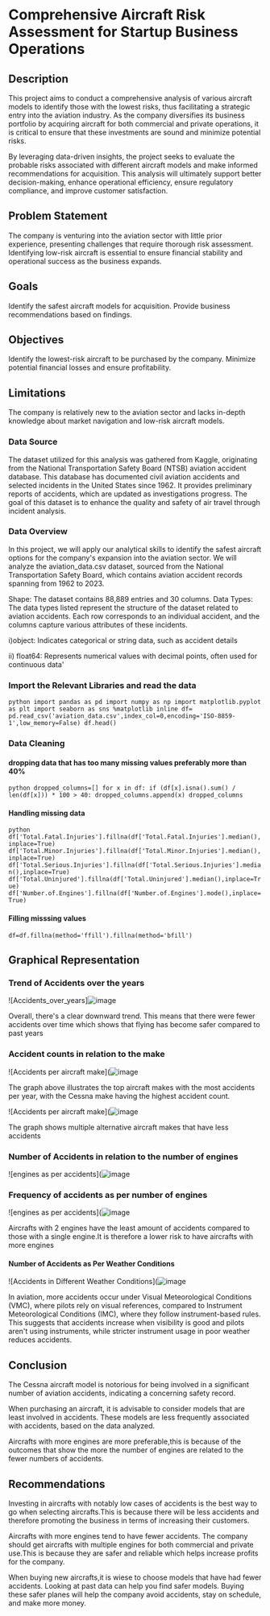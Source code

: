 # Comprehensive Aircraft Risk Assessment for Startup Business Operations

## Description
This project aims to conduct a comprehensive analysis of various aircraft models to identify those with the lowest risks, thus facilitating a strategic entry into the aviation industry. As the company diversifies its business portfolio by acquiring aircraft for both commercial and private operations, it is critical to ensure that these investments are sound and minimize potential risks.

By leveraging data-driven insights, the project seeks to evaluate the probable risks associated with different aircraft models and make informed recommendations for acquisition. This analysis will ultimately support better decision-making, enhance operational efficiency, ensure regulatory compliance, and improve customer satisfaction.

## Problem Statement
The company is venturing into the aviation sector with little prior experience, presenting challenges that require thorough risk assessment. Identifying low-risk aircraft is essential to ensure financial stability and operational success as the business expands.

## Goals
Identify the safest aircraft models for acquisition.
Provide business recommendations based on findings.

## Objectives
Identify the lowest-risk aircraft to be purchased by the company.
Minimize potential financial losses and ensure profitability.

## Limitations
The company is relatively new to the aviation sector and lacks in-depth knowledge about market navigation and low-risk aircraft models.

### Data Source
The dataset utilized for this analysis was gathered from Kaggle, originating from the National Transportation Safety Board (NTSB) aviation accident database. This database has documented civil aviation accidents and selected incidents in the United States since 1962. It provides preliminary reports of accidents, which are updated as investigations progress. The goal of this dataset is to enhance the quality and safety of air travel through incident analysis.

### Data Overview
In this project, we will apply our analytical skills to identify the safest aircraft options for the company's expansion into the aviation sector. We will analyze the aviation_data.csv dataset, sourced from the National Transportation Safety Board, which contains aviation accident records spanning from 1962 to 2023.

Shape: The dataset contains 88,889 entries and 30 columns.
Data Types: The data types listed represent the structure of the dataset related to aviation accidents. Each row corresponds to an individual accident, and the columns capture various attributes of these incidents.

i)object: Indicates categorical or string data, such as accident details

ii) float64: Represents numerical values with decimal points, often used for continuous data'

### Import the Relevant Libraries and read the data
`python
import pandas as pd
import numpy as np
import matplotlib.pyplot as plt
import seaborn as sns
%matplotlib inline
df= pd.read_csv('aviation_data.csv',index_col=0,encoding='ISO-8859-1',low_memory=False)
df.head()
`

### Data Cleaning
#### dropping data that has too many missing values preferably more than 40%
`python
dropped_columns=[]
for x in df:
    if (df[x].isna().sum() / len(df[x])) * 100 > 40:
        dropped_columns.append(x)
dropped_columns`

#### Handling missing data
`python
df['Total.Fatal.Injuries'].fillna(df['Total.Fatal.Injuries'].median(),inplace=True)
df['Total.Minor.Injuries'].fillna(df['Total.Minor.Injuries'].median(),inplace=True)
df['Total.Serious.Injuries'].fillna(df['Total.Serious.Injuries'].median(),inplace=True)
df['Total.Uninjured'].fillna(df['Total.Uninjured'].median(),inplace=True)
df['Number.of.Engines'].fillna(df['Number.of.Engines'].mode(),inplace=True)`
#### Filling misssing values
`df=df.fillna(method='ffill').fillna(method='bfill')`

## Graphical Representation
### Trend of Accidents over the years
![Accidents_over_years]![image](https://github.com/user-attachments/assets/8f1aee32-4943-48af-9570-047a3ee12d50)

Overall, there's a clear downward trend. This means that there were fewer accidents over time which shows that flying has become safer compared to past years

### Accident counts in relation to the make

![Accidents per aircraft make](![image](https://github.com/user-attachments/assets/bdba7287-cacd-44d8-b237-bb53efed1e5f)

The graph above illustrates the top aircraft makes with the most accidents per year, with the Cessna make having the highest accident count.

![Accidents per aircraft make](![image](https://github.com/user-attachments/assets/b147911d-c34e-4ff1-9d20-3a50f5078cc1)

The graph shows multiple alternative aircraft makes that have less accidents

### Number of Accidents in relation to the number of engines
![engines as per accidents](![image](https://github.com/user-attachments/assets/dc16aff7-6bce-4f35-9574-307a62e88aa6)

### Frequency of accidents as per number of engines
![engines as per accidents](![image](https://github.com/user-attachments/assets/f62c8323-4b80-4703-950d-887ebe9a81e9)


Aircrafts with 2 engines have the least amount of accidents compared to those with a single engine.It is therefore a lower risk to have  aircrafts with more engines
#### Number of Accidents as Per Weather Conditions
![Accidents in Different Weather Conditions](![image](https://github.com/user-attachments/assets/f72fe5c0-7528-4f68-8ddc-1e5c110e09f5)

In aviation, more accidents occur under Visual Meteorological Conditions (VMC), where pilots rely on visual references, compared to Instrument Meteorological Conditions (IMC), where they follow instrument-based rules. This suggests that accidents increase when visibility is good and pilots aren't using instruments, while stricter instrument usage in poor weather reduces accidents.

## Conclusion
The Cessna aircraft model is notorious for being involved in a significant number of aviation accidents, indicating a concerning safety record.

When purchasing an aircraft, it is advisable to consider models that are least involved in accidents. These models are less frequently associated with accidents, based on the data analyzed.

Aircrafts with more engines are more preferable,this is because of the outcomes that show the more the number of engines are related to the fewer numbers of accidents.

## Recommendations
Investing in aircrafts with notably low cases of accidents is the best way to go when selecting aircrafts.This is because there will be less accidents and therefore promoting the business in terms of increasing their customers.

Aircrafts with more engines tend to have fewer accidents. The company should get aircrafts with multiple engines for both commercial and private use.This is because they are safer and reliable which helps increase profits for the company. 

When buying new aircrafts,it is wiese to choose models that have had fewer accidents. Looking at past data can help you find safer models. Buying these safer planes will help the company avoid accidents, stay on schedule, and make more money.

